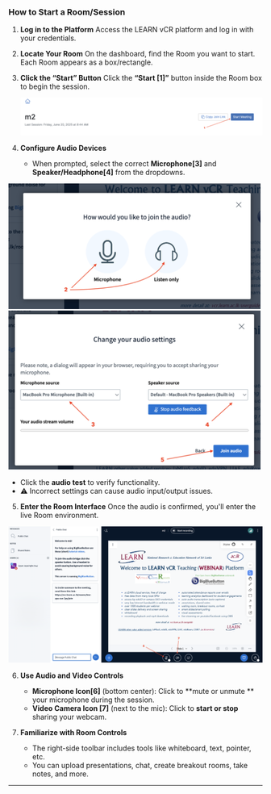 
###  **How to Start a Room/Session**

1. **Log in to the Platform**
   Access the LEARN vCR platform and log in with your credentials.

2. **Locate Your Room**
   On the dashboard, find the Room you want to start. Each Room appears as a box/rectangle.

3. **Click the “Start” Button**
   Click the **“Start [1]”** button inside the Room box to begin the session.

   <img src="https://github.com/LEARN-LK/VCR/blob/main/img/startmeeting-1.png" alt="image" style="max-width: 100%;width: 600px;">


4. **Configure Audio Devices**

   * When prompted, select the correct **Microphone[3]** and **Speaker/Headphone[4]** from the dropdowns.
<img src="https://github.com/LEARN-LK/VCR/blob/main/img/startmeeting-2.png" alt="image" style="max-width: 100%;width: 500px;">
<img src="https://github.com/LEARN-LK/VCR/blob/main/img/startmeeting-3.png" alt="image" style="max-width: 100%;width: 500px;">
  
   * Click the **audio test** to verify functionality.
   * ⚠️ Incorrect settings can cause audio input/output issues.

5. **Enter the Room Interface**
   Once the audio is confirmed, you'll enter the live Room environment.

<img src="https://github.com/LEARN-LK/VCR/blob/main/img/startmeeting-4.png" alt="image" style="max-width: 100%;width: 700px;">

6. **Use Audio and Video Controls**

   *  **Microphone Icon[6]** (bottom center):
     Click to **mute or unmute ** your microphone during the session.
   *  **Video Camera Icon [7]** (next to the mic):
     Click to **start or stop** sharing your webcam.

8. **Familiarize with Room Controls**

   * The right-side toolbar includes tools like whiteboard, text, pointer, etc.
   * You can upload presentations, chat, create breakout rooms, take notes, and more.

---

